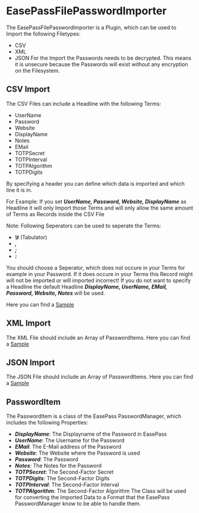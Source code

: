 # EasePassFilePasswordImporter
The EasePassFilePasswordImporter is a Plugin, which can be used to Import the following Filetypes:
- CSV
- XML
- JSON
For the Import the Passwords needs to be decrypted. This means it is unsecure because the Passwords will exist without any encryption on the Filesystem.


## CSV Import
The CSV Files can include a Headline with the following Terms:
- UserName
- Password
- Website
- DisplayName
- Notes
- EMail
- TOTPSecret
- TOTPInterval
- TOTPAlgorithm
- TOTPDigits

By specifying a header you can define which data is imported and which line it is in.

For Example:
If you set
***UserName, Password, Website, DisplayName***
as Headline it will only Import those Terms and will only allow the same amount of Terms as Records inside the CSV File

Note:
Following Seperators can be used to seperate the Terms:
- ***\t*** (Tabulator)
- ***,***
- ***;***
- ***:***

You should choose a Seperator, which does not occure in your Terms for example in your Password. If it does occure in your Terms this Record might will not be imported or will imported incorrect!
If you do not want to specify a Headline the default Headline ***DisplayName, UserName, EMail, Password, Website, Notes*** will be used.

Here you can find a [Sample](https://github.com/Flamifly/EasePassFilePasswordImporter/blob/main/Samples/CSVSample.xml)


## XML Import
The XML File should include an Array of PasswordItems.
Here you can find a [Sample](https://github.com/Flamifly/EasePassFilePasswordImporter/blob/main/Samples/XMLSample.xml)


## JSON Import
The JSON File should include an Array of PasswordItems.
Here you can find a [Sample](https://github.com/Flamifly/EasePassFilePasswordImporter/blob/main/Samples/JSONSample.xml)

## PasswordItem
The PasswordItem is a class of the EasePass PasswordManager, which includes the following Properties:
- ***DisplayName***: The Displayname of the Password in EasePass
- ***UserName***: The Username for the Password
- ***EMail***: The E-Mail address of the Password
- ***Website***: The Website where the Password is used
- ***Password***: The Password
- ***Notes***: The Notes for the Password
- ***TOTPSecret***: The Second-Factor Secret
- ***TOTPDigits***: The Second-Factor Digits
- ***TOTPInterval***: The Second-Factor Interval
- ***TOTPAlgorithm***: The Second-Factor Algorithm
The Class will be used for converting the Imported Data to a Format that the EasePass PasswordManager know to be able to handle them.